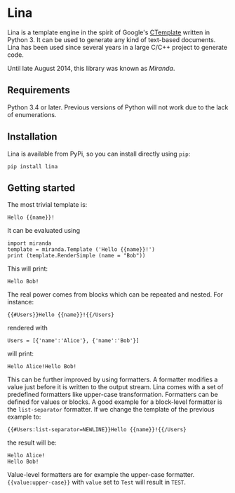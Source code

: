 Lina
=======

Lina is a template engine in the spirit of Google's [CTemplate](http://code.google.com/p/ctemplate/?redir=1) written in Python 3. It can be used to generate any kind of text-based documents. Lina has been used since several years in a large C/C++ project to generate code.

Until late August 2014, this library was known as *Miranda*.

Requirements
------------

Python 3.4 or later. Previous versions of Python will not work due to the lack of enumerations.

Installation
------------

Lina is available from PyPi, so you can install directly using ``pip``:

    pip install lina

Getting started
---------------

The most trivial template is:

    Hello {{name}}!

It can be evaluated using

    import miranda
    template = miranda.Template ('Hello {{name}}!')
    print (template.RenderSimple (name = "Bob"))

This will print:

    Hello Bob!

The real power comes from blocks which can be repeated and nested. For instance:

    {{#Users}}Hello {{name}}!{{/Users}

rendered with

    Users = [{'name':'Alice'}, {'name':'Bob'}]

will print:

    Hello Alice!Hello Bob!

This can be further improved by using formatters. A formatter modifies a value just before it is written to the output stream. Lina comes with a set of predefined formatters like upper-case transformation. Formatters can be defined for values or blocks. A good example for a block-level formatter is the `list-separator` formatter. If we change the template of the previous example to:

    {{#Users:list-separator=NEWLINE}}Hello {{name}}!{{/Users}

the result will be:

    Hello Alice!
    Hello Bob!

Value-level formatters are for example the upper-case formatter. `{{value:upper-case}}` with `value` set to `Test` will result in `TEST`.
